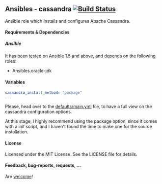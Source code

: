 ## Ansibles - cassandra [![Build Status](https://travis-ci.org/Ansibles/cassandra.png)](https://travis-ci.org/Ansibles/cassandra)

Ansible role which installs and configures Apache Cassandra.


#### Requirements & Dependencies

##### Ansible

It has been tested on Ansible 1.5 and above, and depends on the following roles:
  - Ansibles.oracle-jdk


#### Variables

```yaml
cassandra_install_method: "package"
...
```

Please, head over to the [defaults/main.yml](defaults/main.yml) file, to have a full view on the cassandra configuration options.

At this stage, I highly recommend using the package option, since it comes with a init script,
and I haven't found the time to make one for the source installation.


#### License

Licensed under the MIT License. See the LICENSE file for details.


#### Feedback, bug-reports, requests, ...

Are [welcome](https://github.com/ansibles/cassandra/issues)!
